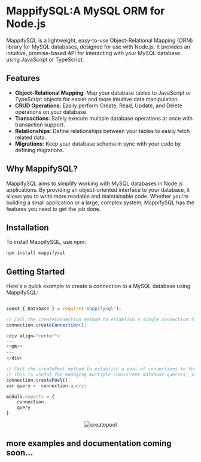 # MappifySQL:A MySQL ORM for Node.js

MappifySQL is a lightweight, easy-to-use Object-Relational Mapping (ORM) library for MySQL databases, designed for use with Node.js. It provides an intuitive, promise-based API for interacting with your MySQL database using JavaScript or TypeScript.

## Features

- **Object-Relational Mapping**: Map your database tables to JavaScript or TypeScript objects for easier and more intuitive data manipulation.
- **CRUD Operations**: Easily perform Create, Read, Update, and Delete operations on your database.
- **Transactions**: Safely execute multiple database operations at once with transaction support.
- **Relationships**: Define relationships between your tables to easily fetch related data.
- **Migrations**: Keep your database schema in sync with your code by defining migrations.

## Why MappifySQL?

MappifySQL aims to simplify working with MySQL databases in Node.js applications. By providing an object-oriented interface to your database, it allows you to write more readable and maintainable code. Whether you're building a small application or a large, complex system, MappifySQL has the features you need to get the job done.

## Installation

To install MappifySQL, use npm:

```bash
npm install mappifysql
```

## Getting Started

Here's a quick example to create a connection to a MySQL database using MappifySQL:

```javascript

const { Database } = require('mappifysql');

// Call the createConnection method to establish a single connection to the database
connection.createConnection();

<div align="center">
---
**OR**
---
</div>

// Call the createPool method to establish a pool of connections to the database. 
// This is useful for managing multiple concurrent database queries, improving performance.
connection.createPool();
var query =  connection.query;

module.exports = {
    connection,
    query
}

```

<div align="center">
<img src="https://i.ibb.co/pJ5bbFW/createpool.png" alt="createpool" border="0">
</div>

## more examples and documentation coming soon...
